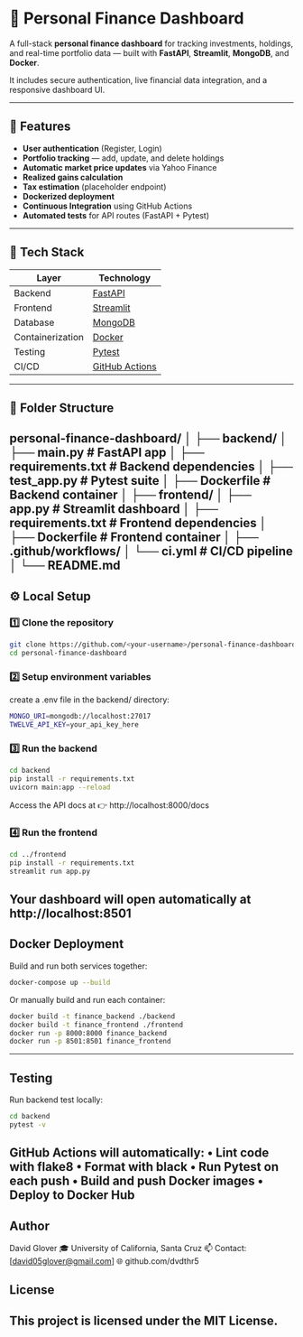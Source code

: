 # 💸 Personal Finance Dashboard

A full-stack **personal finance dashboard** for tracking investments, holdings, and real-time portfolio data — built with **FastAPI**, **Streamlit**, **MongoDB**, and **Docker**.

It includes secure authentication, live financial data integration, and a responsive dashboard UI.

---

## 🚀 Features

- **User authentication** (Register, Login)
- **Portfolio tracking** — add, update, and delete holdings
- **Automatic market price updates** via Yahoo Finance
- **Realized gains calculation**
- **Tax estimation** (placeholder endpoint)
- **Dockerized deployment**
- **Continuous Integration** using GitHub Actions
- **Automated tests** for API routes (FastAPI + Pytest)

---

## 🧰 Tech Stack

| Layer | Technology |
|-------|-------------|
| Backend | [FastAPI](https://fastapi.tiangolo.com/) |
| Frontend | [Streamlit](https://streamlit.io/) |
| Database | [MongoDB](https://www.mongodb.com/) |
| Containerization | [Docker](https://www.docker.com/) |
| Testing | [Pytest](https://docs.pytest.org/) |
| CI/CD | [GitHub Actions](https://github.com/features/actions) |

---

## 🧩 Folder Structure
personal-finance-dashboard/
│
├── backend/
│   ├── main.py                # FastAPI app
│   ├── requirements.txt       # Backend dependencies
│   ├── test_app.py            # Pytest suite
│   ├── Dockerfile             # Backend container
│
├── frontend/
│   ├── app.py                 # Streamlit dashboard
│   ├── requirements.txt       # Frontend dependencies
│   ├── Dockerfile             # Frontend container
│
├── .github/workflows/
│   └── ci.yml                 # CI/CD pipeline
│
└── README.md
---

## ⚙️ Local Setup

### 1️⃣ Clone the repository

```bash
git clone https://github.com/<your-username>/personal-finance-dashboard.git
cd personal-finance-dashboard
```

### 2️⃣ Setup environment variables

create a .env file in the backend/ directory:
```bash 
MONGO_URI=mongodb://localhost:27017
TWELVE_API_KEY=your_api_key_here
```

### 3️⃣ Run the backend

```bash
cd backend
pip install -r requirements.txt
uvicorn main:app --reload
```
Access the API docs at 👉 http://localhost:8000/docs

### 4️⃣ Run the frontend
```bash
cd ../frontend
pip install -r requirements.txt
streamlit run app.py
```
Your dashboard will open automatically at http://localhost:8501
---

## Docker Deployment

Build and run both services together:
```bash
docker-compose up --build
```
Or manually build and run each container:
```bash
docker build -t finance_backend ./backend
docker build -t finance_frontend ./frontend
docker run -p 8000:8000 finance_backend
docker run -p 8501:8501 finance_frontend
```
---

## Testing
Run backend test locally:
```bash
cd backend
pytest -v
```
GitHub Actions will automatically:
	•	Lint code with flake8
	•	Format with black
	•	Run Pytest on each push
	•	Build and push Docker images
	•	Deploy to Docker Hub
---

## Author

David Glover
🎓 University of California, Santa Cruz
📫 Contact: [david05glover@gmail.com]
🌐 github.com/dvdthr5

## License
This project is licensed under the MIT License.
---
